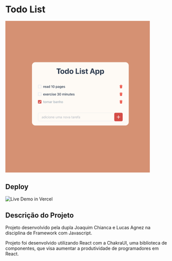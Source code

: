 # Todo List
<img src="readme/tela.png" width="450px" style="text-align: center">

## Deploy
![Live Demo in Vercel](https://todolist-chakraui.vercel.app/)

## Descrição do Projeto
Projeto desenvolvido pela dupla Joaquim Chianca e Lucas Agnez na disciplina de Framework com Javascript.

Projeto foi desenvolvido utilizando React com a ChakraUI, uma biblioteca de componentes, que visa aumentar a produtividade de programadores em React. 
